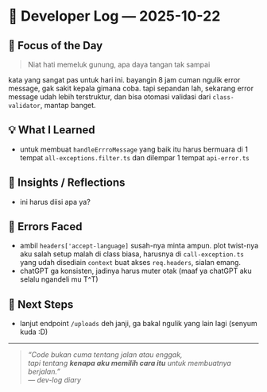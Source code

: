 # 🌙 Developer Log — 2025-10-22

## 🧠 Focus of the Day

> Niat hati memeluk gunung, apa daya tangan tak sampai

kata yang sangat pas untuk hari ini.
bayangin 8 jam cuman ngulik error message, gak sakit kepala gimana coba.
tapi sepandan lah, sekarang error message udah lebih terstruktur, dan bisa otomasi validasi dari `class-validator`, mantap banget.

## 💡 What I Learned

- untuk membuat `handleErrroMessage` yang baik itu harus bermuara di 1 tempat `all-exceptions.filter.ts` dan dilempar 1 tempat `api-error.ts`

## 🧩 Insights / Reflections

- ini harus diisi apa ya?

## 🐛 Errors Faced

- ambil `headers['accept-language]` susah-nya minta ampun. plot twist-nya aku salah setup malah di class biasa, harusnya di `call-exception.ts` yang udah disediain `context` buat akses `req.headers`, sialan emang.
- chatGPT ga konsisten, jadinya harus muter otak (maaf ya chatGPT aku selalu ngandeli mu T^T)

## 🧭 Next Steps

- lanjut endpoint `/uploads` deh janji, ga bakal ngulik yang lain lagi (senyum kuda :D)

---

> _“Code bukan cuma tentang jalan atau enggak,  
> tapi tentang **kenapa aku memilih cara itu** untuk membuatnya berjalan.”_  
> — _dev-log diary_
